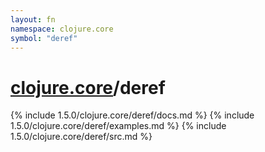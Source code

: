 ```yaml
---
layout: fn
namespace: clojure.core
symbol: "deref"
---
```


# [clojure.core](../)/deref

{% include 1.5.0/clojure.core/deref/docs.md %}
{% include 1.5.0/clojure.core/deref/examples.md %}
{% include 1.5.0/clojure.core/deref/src.md %}

